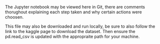 The Jupyter notebook may be viewed here in Git, there are comments thorughout explaining each step taken and why certain actions were choosen.

This file may also be downloaded and run locally, be sure to also follow the link to the kaggle page to download the dataset. Then ensure the pd.read_csv is updated with the appropraite path for your machine.
